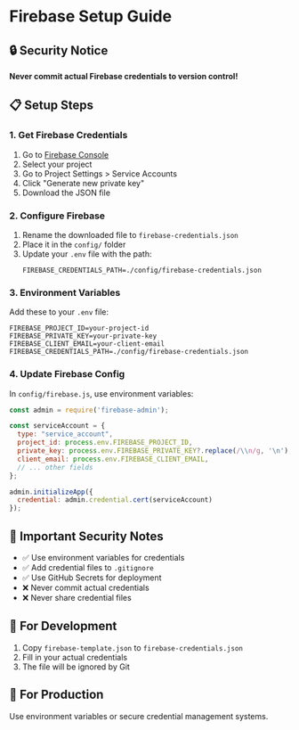 # Firebase Setup Guide

## 🔒 **Security Notice**
**Never commit actual Firebase credentials to version control!**

## 📋 **Setup Steps**

### **1. Get Firebase Credentials**
1. Go to [Firebase Console](https://console.firebase.google.com/)
2. Select your project
3. Go to Project Settings > Service Accounts
4. Click "Generate new private key"
5. Download the JSON file

### **2. Configure Firebase**
1. Rename the downloaded file to `firebase-credentials.json`
2. Place it in the `config/` folder
3. Update your `.env` file with the path:
   ```
   FIREBASE_CREDENTIALS_PATH=./config/firebase-credentials.json
   ```

### **3. Environment Variables**
Add these to your `.env` file:
```env
FIREBASE_PROJECT_ID=your-project-id
FIREBASE_PRIVATE_KEY=your-private-key
FIREBASE_CLIENT_EMAIL=your-client-email
FIREBASE_CREDENTIALS_PATH=./config/firebase-credentials.json
```

### **4. Update Firebase Config**
In `config/firebase.js`, use environment variables:
```javascript
const admin = require('firebase-admin');

const serviceAccount = {
  type: "service_account",
  project_id: process.env.FIREBASE_PROJECT_ID,
  private_key: process.env.FIREBASE_PRIVATE_KEY?.replace(/\\n/g, '\n'),
  client_email: process.env.FIREBASE_CLIENT_EMAIL,
  // ... other fields
};

admin.initializeApp({
  credential: admin.credential.cert(serviceAccount)
});
```

## 🚨 **Important Security Notes**
- ✅ Use environment variables for credentials
- ✅ Add credential files to `.gitignore`
- ✅ Use GitHub Secrets for deployment
- ❌ Never commit actual credentials
- ❌ Never share credential files

## 🔧 **For Development**
1. Copy `firebase-template.json` to `firebase-credentials.json`
2. Fill in your actual credentials
3. The file will be ignored by Git

## 🚀 **For Production**
Use environment variables or secure credential management systems.
